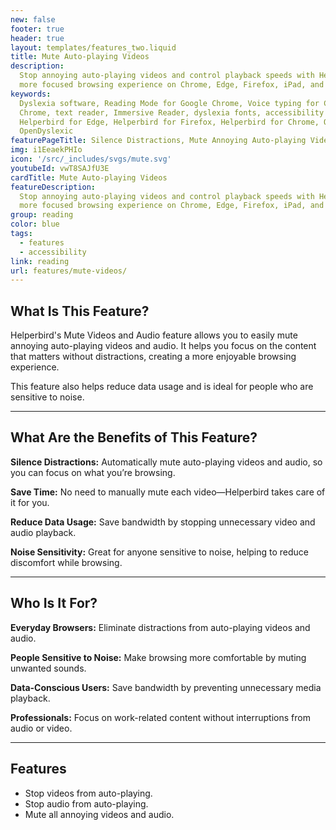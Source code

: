 ```yaml
---
new: false
footer: true
header: true
layout: templates/features_two.liquid
title: Mute Auto-playing Videos
description:
  Stop annoying auto-playing videos and control playback speeds with Helperbird. Enjoy a quieter,
  more focused browsing experience on Chrome, Edge, Firefox, iPad, and iPhone.
keywords:
  Dyslexia software, Reading Mode for Google Chrome, Voice typing for Chrome, Text to speech for
  Chrome, text reader, Immersive Reader, dyslexia fonts, accessibility software, dyslexia software,
  Helperbird for Edge, Helperbird for Firefox, Helperbird for Chrome, Opendyslexic for Chrome,
  OpenDyslexic
featurePageTitle: Silence Distractions, Mute Annoying Auto-playing Videos with Ease
img: i1EeaekPHIo
icon: '/src/_includes/svgs/mute.svg'
youtubeId: vwT8SAJfU3E
cardTitle: Mute Auto-playing Videos
featureDescription:
  Stop annoying auto-playing videos and control playback speeds with Helperbird. Enjoy a quieter,
  more focused browsing experience on Chrome, Edge, Firefox, iPad, and iPhone.
group: reading
color: blue
tags:
  - features
  - accessibility
link: reading
url: features/mute-videos/
---
```

## What Is This Feature?

Helperbird's Mute Videos and Audio feature allows you to easily mute annoying auto-playing videos and audio. It helps you focus on the content that matters without distractions, creating a more enjoyable browsing experience.

This feature also helps reduce data usage and is ideal for people who are sensitive to noise.

---

## What Are the Benefits of This Feature?


**Silence Distractions:** Automatically mute auto-playing videos and audio, so you can focus on what you’re browsing.  

**Save Time:** No need to manually mute each video—Helperbird takes care of it for you.  

**Reduce Data Usage:** Save bandwidth by stopping unnecessary video and audio playback.  

**Noise Sensitivity:** Great for anyone sensitive to noise, helping to reduce discomfort while browsing.  

---

## Who Is It For?


**Everyday Browsers:** Eliminate distractions from auto-playing videos and audio.  

**People Sensitive to Noise:** Make browsing more comfortable by muting unwanted sounds.  

**Data-Conscious Users:** Save bandwidth by preventing unnecessary media playback.  

**Professionals:** Focus on work-related content without interruptions from audio or video.  

---

## Features

- Stop videos from auto-playing.  
- Stop audio from auto-playing.  
- Mute all annoying videos and audio.  


